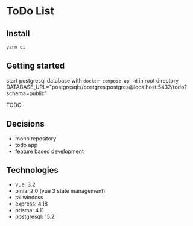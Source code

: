 # ToDo List

## Install

```bash
yarn ci
```

## Getting started

start postgresql database with ``docker compose up -d`` in root directory
DATABASE_URL="postgresql://postgres:postgres@localhost:5432/todo?schema=public"

TODO

## Decisions 

* mono repository
* todo app
* feature based development

## Technologies

* vue: 3.2
* pinia: 2.0 (vue 3 state management)
* tailwindcss
* express: 4.18
* prisma: 4.11
* postgresql: 15.2
